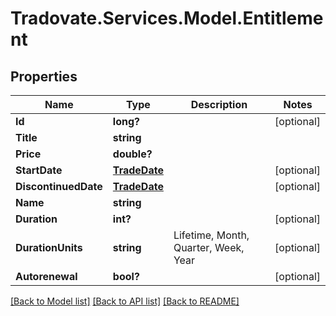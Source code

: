 # Tradovate.Services.Model.Entitlement
## Properties

Name | Type | Description | Notes
------------ | ------------- | ------------- | -------------
**Id** | **long?** |  | [optional] 
**Title** | **string** |  | 
**Price** | **double?** |  | 
**StartDate** | [**TradeDate**](TradeDate.md) |  | [optional] 
**DiscontinuedDate** | [**TradeDate**](TradeDate.md) |  | [optional] 
**Name** | **string** |  | 
**Duration** | **int?** |  | [optional] 
**DurationUnits** | **string** | Lifetime, Month, Quarter, Week, Year | [optional] 
**Autorenewal** | **bool?** |  | [optional] 

[[Back to Model list]](../README.md#documentation-for-models) [[Back to API list]](../README.md#documentation-for-api-endpoints) [[Back to README]](../README.md)

